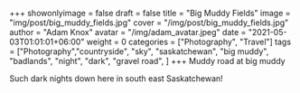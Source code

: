 +++
showonlyimage = false
draft = false
title = "Big Muddy Fields"
image = "img/post/big_muddy_fields.jpg"
cover = "/img/post/big_muddy_fields.jpg"
author = "Adam Knox"
avatar = "/img/adam_avatar.jpeg"
date = "2021-05-03T01:01:01+06:00"
weight = 0
categories = ["Photography", "Travel"]
tags = ["Photography","countryside", "sky", "saskatchewan", "big muddy", "badlands", "night", "dark", "gravel road", ]
+++
Muddy road at big muddy
<!--more-->
Such dark nights down here in south east Saskatchewan!
